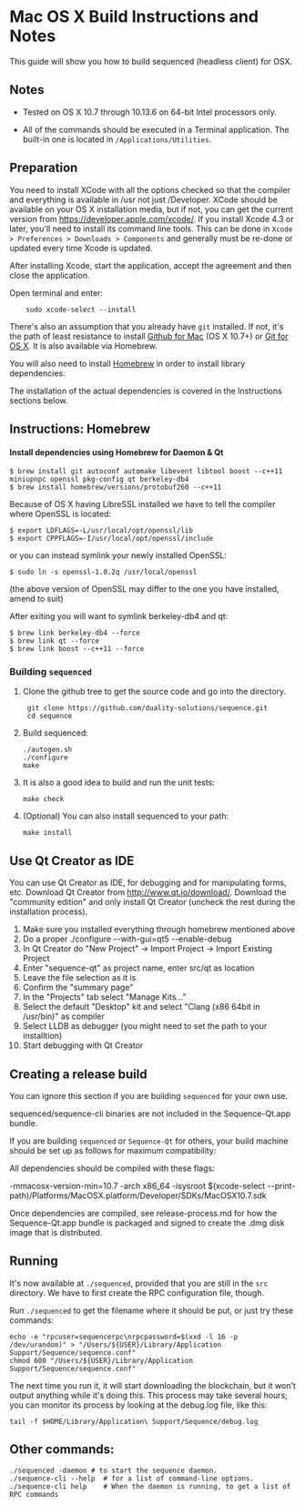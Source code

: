 Mac OS X Build Instructions and Notes
====================================
This guide will show you how to build sequenced (headless client) for OSX.

Notes
-----

* Tested on OS X 10.7 through 10.13.6 on 64-bit Intel processors only.

* All of the commands should be executed in a Terminal application. The
built-in one is located in `/Applications/Utilities`.

Preparation
-----------

You need to install XCode with all the options checked so that the compiler
and everything is available in /usr not just /Developer. XCode should be
available on your OS X installation media, but if not, you can get the
current version from https://developer.apple.com/xcode/. If you install
Xcode 4.3 or later, you'll need to install its command line tools. This can
be done in `Xcode > Preferences > Downloads > Components` and generally must
be re-done or updated every time Xcode is updated.

After installing Xcode, start the application, accept the agreement and then close the application.

Open terminal and enter:
                
        sudo xcode-select --install

There's also an assumption that you already have `git` installed. If
not, it's the path of least resistance to install [Github for Mac](https://mac.github.com/)
(OS X 10.7+) or
[Git for OS X](https://code.google.com/p/git-osx-installer/). It is also
available via Homebrew.

You will also need to install [Homebrew](http://brew.sh) in order to install library
dependencies.

The installation of the actual dependencies is covered in the Instructions
sections below.

Instructions: Homebrew
----------------------

#### Install dependencies using Homebrew for Daemon & Qt

    $ brew install git autoconf automake libevent libtool boost --c++11 miniupnpc openssl pkg-config qt berkeley-db4
    $ brew install homebrew/versions/protobuf260 --c++11

Because of OS X having LibreSSL installed we have to tell the compiler where OpenSSL is located:

    $ export LDFLAGS=-L/usr/local/opt/openssl/lib
    $ export CPPFLAGS=-I/usr/local/opt/openssl/include
    
or you can instead symlink your newly installed OpenSSL:

    $ sudo ln -s openssl-1.0.2q /usr/local/openssl

(the above version of OpenSSL may differ to the one you have installed, amend to suit)

After exiting you will want to symlink berkeley-db4 and qt:

    $ brew link berkeley-db4 --force
    $ brew link qt --force
    $ brew link boost --c++11 --force


### Building `sequenced`

1. Clone the github tree to get the source code and go into the directory.

        git clone https://github.com/duality-solutions/sequence.git
        cd sequence

2.  Build sequenced:

        ./autogen.sh
        ./configure
        make

3.  It is also a good idea to build and run the unit tests:

        make check

4.  (Optional) You can also install sequenced to your path:

        make install

Use Qt Creator as IDE
------------------------
You can use Qt Creator as IDE, for debugging and for manipulating forms, etc.
Download Qt Creator from http://www.qt.io/download/. Download the "community edition" and only install Qt Creator (uncheck the rest during the installation process).

1. Make sure you installed everything through homebrew mentioned above 
2. Do a proper ./configure --with-gui=qt5 --enable-debug
3. In Qt Creator do "New Project" -> Import Project -> Import Existing Project
4. Enter "sequence-qt" as project name, enter src/qt as location
5. Leave the file selection as it is
6. Confirm the "summary page"
7. In the "Projects" tab select "Manage Kits..."
8. Select the default "Desktop" kit and select "Clang (x86 64bit in /usr/bin)" as compiler
9. Select LLDB as debugger (you might need to set the path to your installtion)
10. Start debugging with Qt Creator

Creating a release build
------------------------
You can ignore this section if you are building `sequenced` for your own use.

sequenced/sequence-cli binaries are not included in the Sequence-Qt.app bundle.

If you are building `sequenced` or `Sequence-Qt` for others, your build machine should be set up
as follows for maximum compatibility:

All dependencies should be compiled with these flags:

 -mmacosx-version-min=10.7
 -arch x86_64
 -isysroot $(xcode-select --print-path)/Platforms/MacOSX.platform/Developer/SDKs/MacOSX10.7.sdk

Once dependencies are compiled, see release-process.md for how the Sequence-Qt.app
bundle is packaged and signed to create the .dmg disk image that is distributed.

Running
-------

It's now available at `./sequenced`, provided that you are still in the `src`
directory. We have to first create the RPC configuration file, though.

Run `./sequenced` to get the filename where it should be put, or just try these
commands:

    echo -e "rpcuser=sequencerpc\nrpcpassword=$(xxd -l 16 -p /dev/urandom)" > "/Users/${USER}/Library/Application Support/Sequence/sequence.conf"
    chmod 600 "/Users/${USER}/Library/Application Support/Sequence/sequence.conf"

The next time you run it, it will start downloading the blockchain, but it won't
output anything while it's doing this. This process may take several hours;
you can monitor its process by looking at the debug.log file, like this:

    tail -f $HOME/Library/Application\ Support/Sequence/debug.log

Other commands:
-------

    ./sequenced -daemon # to start the sequence daemon.
    ./sequence-cli --help  # for a list of command-line options.
    ./sequence-cli help    # When the daemon is running, to get a list of RPC commands
